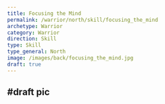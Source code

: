 ```yaml
---
title: Focusing the Mind
permalink: /warrior/north/skill/focusing_the_mind
archetype: Warrior
category: Warrior
direction: Skill
type: Skill
type_general: North
image: /images/back/focusing_the_mind.jpg
draft: true
---
```

#draft pic
---
